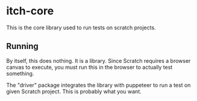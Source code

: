 # itch-core

This is the core library used to run tests on scratch projects.

## Running

By itself, this does nothing. It is a library. Since Scratch requires a browser canvas to execute, you must run this in the browser to actually test something.

The "driver" package integrates the library with puppeteer to run a test on given Scratch project. This is probably what you want.
